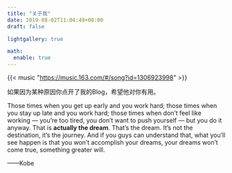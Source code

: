 ```yaml
---
title: "关于我"
date: 2019-08-02T11:04:49+08:00
draft: false

lightgallery: true

math:
  enable: true
---
```




<!--more-->

{{< music "https://music.163.com/#/song?id=1306923998" >}}

如果因为某种原因你点开了我的Blog，希望他对你有用。



Those times when you get up early and you work hard; those times when you stay up late and you work hard; those times when don’t feel like working — you’re too tired, you don’t want to push yourself — but you do it anyway. That is **actually the dream**. That’s the dream. It’s not the destination, it’s the journey. And if you guys can understand that, what you’ll see happen is that you won’t accomplish your dreams, your dreams won’t come true, something greater will. 

——Kobe
